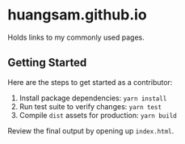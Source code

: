 # huangsam.github.io

Holds links to my commonly used pages.

## Getting Started

Here are the steps to get started as a contributor:

1. Install package dependencies: `yarn install`
2. Run test suite to verify changes: `yarn test`
3. Compile `dist` assets for production: `yarn build`

Review the final output by opening up `index.html`.

